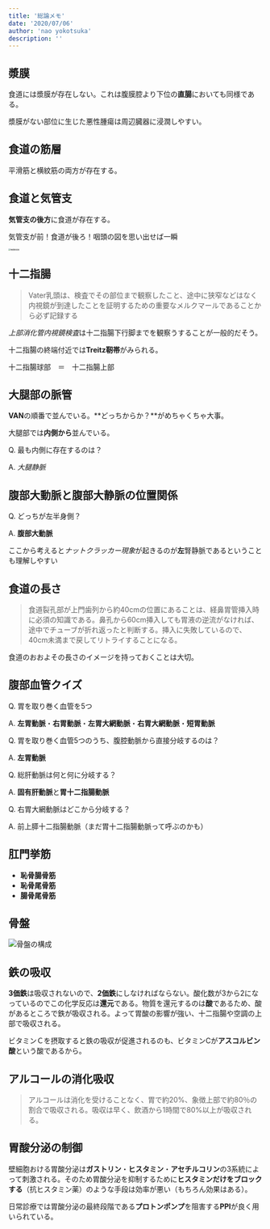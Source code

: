 ```yaml
---
title: '総論メモ'
date: '2020/07/06'
author: 'nao yokotsuka'
description: ''
---
```


## 漿膜

食道には漿膜が存在しない。これは腹膜腔より下位の**直腸**においても同様である。

漿膜がない部位に生じた悪性腫瘍は周辺臓器に浸潤しやすい。

## 食道の筋層

平滑筋と横紋筋の両方が存在する。

## 食道と気管支

**気管支の後方**に食道が存在する。

気管支が前！食道が後ろ！咽頭の図を思い出せば一瞬

<img src="http://d280wcvpuqrtqr.cloudfront.net/20200706_100859.png" alt="咽頭解剖図" style="zoom: 25%;" />

## 十二指腸

> Vater乳頭は、検査でその部位まで観察したこと、途中に狭窄などはなく内視鏡が到達したことを証明するための重要なメルクマールであることから必ず記録する

*上部消化管内視鏡検査*は十二指腸下行脚までを観察うすることが一般的だそう。

十二指腸の終端付近では**Treitz靭帯**がみられる。

十二指腸球部　＝　十二指腸上部

## 大腿部の脈管

**VAN**の順番で並んでいる。**どっちからか？**がめちゃくちゃ大事。

大腿部では**内側から**並んでいる。

Q. 最も内側に存在するのは？

A. *大腿静脈*

## 腹部大動脈と腹部大静脈の位置関係

Q. どっちが左半身側？

A.  **腹部大動脈**

ここから考えると*ナットクラッカー現象*が起きるのが**左**腎静脈であるということも理解しやすい 

## 食道の長さ

> 食道裂孔部が上門歯列から約40cmの位置にあることは、経鼻胃管挿入時に必須の知識である。鼻孔から60cm挿入しても胃液の逆流がなければ、途中でチューブが折れ返ったと判断する。挿入に失敗しているので、40cm未満まで戻してリトライすることになる。 

食道のおおよその長さのイメージを持っておくことは大切。

## 腹部血管クイズ

Q. 胃を取り巻く血管を5つ

A. **左胃動脈**・**右胃動脈**・**左胃大網動脈**・**右胃大網動脈**・**短胃動脈**

Q. 胃を取り巻く血管5つのうち、腹腔動脈から直接分岐するのは？

A. **左胃動脈**

Q. 総肝動脈は何と何に分岐する？

A. **固有肝動脈**と**胃十二指腸動脈**

Q. 右胃大網動脈はどこから分岐する？

A. 前上膵十二指腸動脈（まだ胃十二指腸動脈って呼ぶのかも）

## 肛門挙筋

- **恥骨腸骨筋**
- **恥骨尾骨筋**
- **腸骨尾骨筋**

## 骨盤

![骨盤の構成](http://d280wcvpuqrtqr.cloudfront.net/20200706_104141.png)

## 鉄の吸収

**3価鉄**は吸収されないので、**2価鉄**にしなければならない。酸化数が3から2になっているのでこの化学反応は**還元**である。物質を還元するのは**酸**であるため、酸があるところで鉄が吸収される。よって胃酸の影響が強い、十二指腸や空調の上部で吸収される。

ビタミンＣを摂取すると鉄の吸収が促進されるのも、ビタミンCが**アスコルビン酸**という酸であるから。

## アルコールの消化吸収

> アルコールは消化を受けることなく、胃で約20%、象徴上部で約80％の割合で吸収される。吸収は早く、飲酒から1時間で80%以上が吸収される。

## 胃酸分泌の制御

壁細胞おける胃酸分泌は**ガストリン**・**ヒスタミン**・**アセチルコリン**の3系統によって刺激される。そのため胃酸分泌を抑制するために**ヒスタミンだけをブロックする**（抗ヒスタミン薬）のような手段は効率が悪い（もちろん効果はある）。

日常診療では胃酸分泌の最終段階である**プロトンポンプ**を阻害する**PPI**が良く用いられている。

